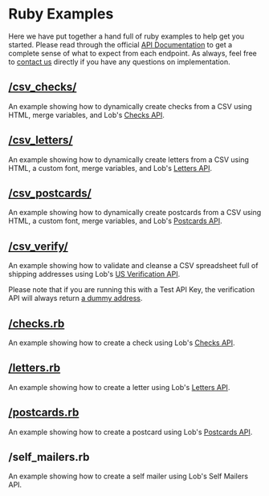 # Ruby Examples

Here we have put together a hand full of ruby examples to help get you started. Please read through the official [API Documentation](../README.md#api-documentation) to get a complete sense of what to expect from each endpoint. As always, feel free to [contact us](https://lob.com/support) directly if you have any questions on implementation.

## [/csv_checks/](./csv_checks/)

An example showing how to dynamically create checks from a CSV using HTML, merge variables, and Lob's [Checks API](https://lob.com/services/checks).

## [/csv_letters/](./csv_letters/)

An example showing how to dynamically create letters from a CSV using HTML, a custom font, merge variables, and Lob's [Letters API](https://lob.com/services/letters).

## [/csv_postcards/](./csv_postcards/)

An example showing how to dynamically create postcards from a CSV using HTML, a custom font, merge variables, and Lob's [Postcards API](https://lob.com/services/postcards).

## [/csv_verify/](./csv_verify/)

An example showing how to validate and cleanse a CSV spreadsheet full of shipping addresses using Lob's [US Verification API](https://lob.com/services/verifications).
  		  
Please note that if you are running this with a Test API Key, the verification API will always return [a dummy address](https://lob.com/docs#us_verifications_create).

## [/checks.rb](./letters.rb)

An example showing how to create a check using Lob's [Checks API](https://lob.com/services/checks).

## [/letters.rb](./letters.rb)

An example showing how to create a letter using Lob's [Letters API](https://lob.com/services/letters).

## [/postcards.rb](./postcards.rb)

An example showing how to create a postcard using Lob's [Postcards API](https://lob.com/services/postcards).

## /self_mailers.rb

An example showing how to create a self mailer using Lob's Self Mailers API.
